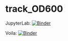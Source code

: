 # track_OD600

JupyterLab:
[![Binder](https://mybinder.org/badge_logo.svg)](https://mybinder.org/v2/gh/ZarulHanifah/env_plotly_voila/main?urlpath=git-pull%3Frepo%3Dhttps%253A%252F%252Fgithub.com%252FZarulHanifah%252Ftrack_OD600%26urlpath%3Dlab%252Ftree%252Ftrack_OD600%252Fdraft_plotting.ipynb%26branch%3Dmain)

Voila:
[![Binder](https://mybinder.org/badge_logo.svg)](https://mybinder.org/v2/gh/ZarulHanifah/track_OD600/HEAD?urlpath=voila%2Frender%2Fdraft_plotting.ipynb)
